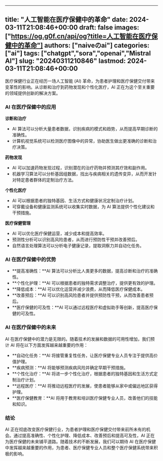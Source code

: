 
---
title: "人工智能在医疗保健中的革命"
date: 2024-03-11T21:08:46+00:00
draft: false
images: ["https://og.g0f.cn/api/og?title=人工智能在医疗保健中的革命"]
authors: ["naiveのai"]
categories: ["ai"]
tags: ["chatgpt","sora","openai","Mistral AI"]
slug: "20240311210846"
lastmod: 2024-03-11T21:08:46+00:00
---
医疗保健行业正在经历一场人工智能 (AI) 革命，为患者护理和医疗保健交付带来变革性的影响。从诊断和治疗到药物发现和个性化医疗，AI 正在为这个至关重要的领域提供创新的解决方案。

### AI 在医疗保健中的应用

**诊断和治疗**

* AI 算法可以分析大量患者数据，识别疾病的模式和趋势，从而提高早期诊断的准确性。
* 计算机视觉系统可以检测医疗图像中的异常，协助医生做出更准确的诊断和治疗决策。

**药物发现**

* AI 可以加速药物发现过程，识别潜在的治疗药物并预测其疗效和副作用。
* 机器学习算法可以分析基因组数据，找出与疾病相关的遗传变异，从而开发针对特定患者群体的定制治疗方法。

**个性化医疗**

* AI 可以根据患者的独特基因、生活方式和健康状况定制治疗计划。
* 可穿戴设备和健康监测系统可以收集实时数据，为 AI 算法提供个性化建议和干预措施。

**医疗保健管理**

* AI 可以优化医疗保健运营，减少成本和提高效率。
* 预测性分析可以识别高风险患者，从而进行预防性干预并改善预后。
* 自然语言处理算法可以分析电子健康记录，提取洞察力并自动化任务。

### AI 在医疗保健中的优势

* **提高准确性：**AI 算法可以分析比人类更多的数据，提高诊断和治疗的准确性。
* **个性化护理：**AI 可以根据患者的独特需求调整治疗，提供更有效的护理。
* **降低成本：**AI 可以优化运营并减少浪费，从而降低医疗保健成本。
* **改善预后：**AI 可以识别高风险患者并提供预防性干预，从而改善患者预后。
* **医疗保健的可及性：**AI 可以通过远程医疗和虚拟助手等创新，提高医疗保健的可及性。

### AI 在医疗保健中的未来

AI 在医疗保健中的潜力是无限的。随着技术的发展和数据的可用性增加，我们预计 AI 将在以下方面发挥越来越重要的作用：

* **自动化任务：**AI 将接管重复性任务，让医疗保健专业人员专注于提供高价值护理。
* **疾病预测：**AI 将能够预测疾病风险并确定早期干预措施。
* **个性化治疗：**AI 将进一步个性化治疗，根据患者的独特基因和生活方式定制治疗计划。
* **远程医疗：**AI 将推动远程医疗的发展，使患者能够从家中或偏远地区获得护理。
* **医疗保健教育：**AI 将用于教育和培训医疗保健专业人员，改善他们的技能和知识。

### 结论

AI 正在彻底改变医疗保健行业，为患者护理和医疗保健交付带来前所未有的机会。通过提高准确性、个性化护理、降低成本、改善预后和提高可及性，AI 正在为医疗保健的未来铺平道路。随着技术的不断发展，我们可以期待 AI 在医疗保健中发挥越来越重要的作用，为患者、医疗保健专业人员和整个医疗保健系统带来积极的影响。